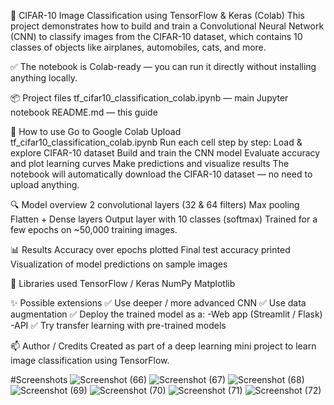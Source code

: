 🧠 CIFAR-10 Image Classification using TensorFlow & Keras (Colab)
This project demonstrates how to build and train a Convolutional Neural Network (CNN) to classify images from the CIFAR-10 dataset, which contains 10 classes of objects like airplanes, automobiles, cats, and more.

✅ The notebook is Colab-ready — you can run it directly without installing anything locally.

📦 Project files
tf_cifar10_classification_colab.ipynb — main Jupyter notebook
README.md — this guide

🚀 How to use
Go to Google Colab
Upload tf_cifar10_classification_colab.ipynb
Run each cell step by step:
Load & explore CIFAR-10 dataset
Build and train the CNN model
Evaluate accuracy and plot learning curves
Make predictions and visualize results
The notebook will automatically download the CIFAR-10 dataset — no need to upload anything.

🔍 Model overview
2 convolutional layers (32 & 64 filters)
Max pooling
Flatten + Dense layers
Output layer with 10 classes (softmax)
Trained for a few epochs on ~50,000 training images.

📊 Results
Accuracy over epochs plotted
Final test accuracy printed
Visualization of model predictions on sample images

🧰 Libraries used
TensorFlow / Keras
NumPy
Matplotlib

✨ Possible extensions
✅ Use deeper / more advanced CNN
✅ Use data augmentation
✅ Deploy the trained model as a:
  -Web app (Streamlit / Flask)
  -API
✅ Try transfer learning with pre-trained models

📫 Author / Credits
Created as part of a deep learning mini project to learn image classification using TensorFlow.

#Screenshots
![Screenshot (66)](https://github.com/user-attachments/assets/907df992-0e15-4e53-aac8-b6c1c5a29615)
![Screenshot (67)](https://github.com/user-attachments/assets/28221a3c-4d0f-4ab3-a7b6-57a86ad37096)
![Screenshot (68)](https://github.com/user-attachments/assets/e1862987-8dc1-4241-9d96-7367a61a991a)
![Screenshot (69)](https://github.com/user-attachments/assets/ea882151-95fe-4a69-8841-5afd19bbc557)
![Screenshot (70)](https://github.com/user-attachments/assets/675ad988-2ae5-4f56-8dd2-138a1c493842)
![Screenshot (71)](https://github.com/user-attachments/assets/dbe29d17-f403-4ea8-9104-dc010863fd62)
![Screenshot (72)](https://github.com/user-attachments/assets/2f56beb0-177d-491a-8a1b-b94160ebfb7f)






